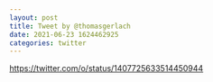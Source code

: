 ```yaml
--- 
layout: post 
title: Tweet by @thomasgerlach 
date: 2021-06-23 1624462925 
categories: twitter 
--- 
```

https://twitter.com/o/status/1407725633514450944
